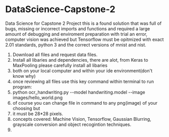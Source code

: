 # DataScience-Capstone-2
Data Science for Capstone 2 Project
this is a found solution that was full of bugs, missing or incorrect imports and functions 
and required 
a large amount of debugging and enviroment preparation 
with trial an error, computer vision was achieved but Tensorflow must be opitmized with exact 2.01 standards, 
python 3 and the correct versions of mnist and nist.

1. Download all files and request data files.
2. Install all libaries and dependencies, there are alot, from Keras to MaxPooling please carefully install all libaries
3. both on your local computer and within your ide environment(don't know why)
4. once reviewing all files use this key command within terminal to run program:
5. python ocr_handwriting.py --model handwriting.model --image images/hello_world.png
6. of course you can change file in command to any png(image) of your choosing but
7. it must be 28*28 pixels.
8. concepts covered: Machine Vision, Tensorflow, Gaussian Blurring, grayscale conversion and object recogintion techniques. 
9. 
